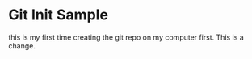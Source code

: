 # Git Init Sample 
this is my first time creating the git repo on my computer first.
This is a change.